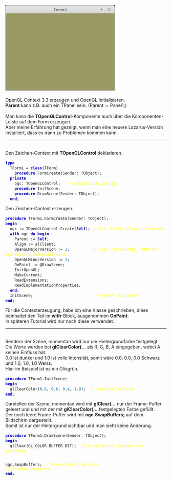 <html>
<img src="image.png" alt="Selfhtml"><br><br>
OpenGL Context 3.3 erzeugen und OpenGL initialisieren.<br>
<b>Parent</b> kann z.B. auch ein TPanel sein. (Parent := Panel1;)<br>
<br>
Man kann die <b>TOpenGLControl</b>-Komponente auch über die Komponenten-Leiste auf dem Form erzeugen.<br>
Aber meine Erfahrung hat gezeigt, wenn man eine neuere Lazarus-Version installiert, dass es dann zu Problemen kommen kann.<br>
<hr><br>
Den Zeichen-Context mit <b>TOpenGLControl</b> deklarieren.<br>
<pre><code><b><font color="0000BB">type</font></b>
  TForm1 = <b><font color="0000BB">class</font></b>(TForm)
    <b><font color="0000BB">procedure</font></b> FormCreate(Sender: TObject);
  <b><font color="0000BB">private</font></b>
    ogc: TOpenGLControl;   <i><font color="#FFFF00">// Deklaration von ogc</font></i>
    <b><font color="0000BB">procedure</font></b> InitScene;
    <b><font color="0000BB">procedure</font></b> DrawScene(Sender: TObject);
  <b><font color="0000BB">end</font></b>;</pre></code>
Den Zeichen-Context erzeugen.<br>
<pre><code><b><font color="0000BB">procedure</font></b> TForm1.FormCreate(Sender: TObject);
<b><font color="0000BB">begin</font></b>
  ogc := TOpenGLControl.Create(<b><font color="0000BB">Self</font></b>); <i><font color="#FFFF00">// Den Zeichen-Context erzeugen.</font></i>
  <b><font color="0000BB">with</font></b> ogc <b><font color="0000BB">do</font></b> <b><font color="0000BB">begin</font></b>
    Parent := <b><font color="0000BB">Self</font></b>;
    Align := alClient;
    OpenGLMajorVersion := <font color="#0077BB">3</font>;          <i><font color="#FFFF00">// Dies ist wichtig, dass der Context 3.3 verwendet wird.</font></i>
    OpenGLMinorVersion := <font color="#0077BB">3</font>;
    OnPaint := @DrawScene;
    InitOpenGL;
    MakeCurrent;
    ReadExtensions;
    ReadImplementationProperties;
  <b><font color="0000BB">end</font></b>;
  InitScene;                          <i><font color="#FFFF00">// Rendert die Szene</font></i>
<b><font color="0000BB">end</font></b>;</pre></code>
Für die Contexterzeugung, habe ich eine Klasse geschrieben, diese beinhaltet den Teil im <b>with</b>-Block, ausgenommen <b>OnPaint</b>.<br>
In späteren Tutorial wird nur noch diese verwendet.<br>
<hr><br>
Rendern der Szene, momentan wird nur die Hintergrundfarbe festgelegt.<br>
Die Werte werden bei <b>glClearColor(...</b> als R, G, B, A eingegeben, wobei A keinen Einfluss hat.<br>
0.0 ist dunkel und 1.0 ist volle Intensität, somit wäre 0.0, 0.0, 0.0 Schwarz und 1.0, 1.0, 1.0 Weiss.<br>
Hier im Beispiel ist es ein Olivgrün.<br>
<pre><code><b><font color="0000BB">procedure</font></b> TForm1.InitScene;
<b><font color="0000BB">begin</font></b>
  glClearColor(<font color="#0077BB">0</font>.<font color="#0077BB">6</font>, <font color="#0077BB">0</font>.<font color="#0077BB">6</font>, <font color="#0077BB">0</font>.<font color="#0077BB">4</font>, <font color="#0077BB">1</font>.<font color="#0077BB">0</font>);  <i><font color="#FFFF00">// Hintergrundfarbe</font></i>
<b><font color="0000BB">end</font></b>;</pre></code>
Darstellen der Szene, momentan wird mit <b>glClear(...</b> nur der Frame-Puffer geleert und und mit der mit <b>glClearColor(...</b> festgelegten Farbe gefüllt.<br>
Der noch leere Frame-Puffer wird mit <b>ogc.SwapBuffers;</b> auf dem Bildschirm dargestellt.<br>
Somit ist nur der Hintergrund sichtbar und man sieht keine Änderung.<br>
<pre><code><b><font color="0000BB">procedure</font></b> TForm1.DrawScene(Sender: TObject);
<b><font color="0000BB">begin</font></b>
  glClear(GL_COLOR_BUFFER_BIT);  <i><font color="#FFFF00">// Frame-Buffer löschen und einfärben.</font></i>

  ogc.SwapBuffers;               <i><font color="#FFFF00">// Frame-Buffer auf den Bildschirm kopieren.</font></i>
<b><font color="0000BB">end</font></b>;</pre></code>

</html>

